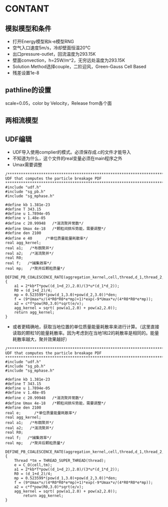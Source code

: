CONTANT
=====
## 模拟模型和条件
* 打开Energy模型和k-e模型RNG
* 空气入口速度5m/s，冷却壁面恒温20℃
* 出口pressure-outlet，回流温度为293.15K
* 壁面convection，h=25W/m^2，无穷远处温度为293.15K
* Solution Method选择couple，二阶迎风，Green-Gauss Cell Based
* 残差设置1e-8

## pathline的设置
scale=0.05，color by Velocity，Release from各个面

## 两相流模型
## UDF编辑
* UDF导入使用complier的模式。必须保存成.c的文件才能导入
* 不知道为什么，这个文件的real变量必须在main程序之外
* Umax需要调整
```
/************************************************************************
UDF that computes the particle breakage PDF
*************************************************************************/
#include "udf.h"
#include "sg_pb.h"
#include "sg_mphase.h"

#define kb 1.381e-23
#define T 343.15
#define u 1.7894e-05
#define v 1.48e-05
#define c 20.99948   /*湍流聚并常数*/ 
#define Umax 4e-18   /*颗粒间排斥势能，需要调整*/
#define den 2100
#define e 40      /*单位质量能量耗散率*/
real agg_kernel;
real a1;   /*布朗聚并*/
real a2;   /*湍流聚并*/
real R0;
real f;   /*捕集效率*/
real mp;   /*聚并后颗粒质量*/

DEFINE_PB_COALESCENCE_RATE(aggregation_kernel,cell,thread,d_1,thread_2,d_2)
{   
	a1 = 2*kb*T*pow((d_1+d_2),2.0)/(3*u*(d_1*d_2));	
	R0 = (d_1+d_2)/4;	
	mp = 0.523599*(pow(d_1,3.0)+pow(d_2,3.0))*den;
	f = (9*Umax*v/(4*R0*R0*e*mp)+1)*exp(-9*Umax*v/(4*R0*R0*e*mp));
	a2 = c*f*pow(R0,3.0)*sqrt(e/v);
	agg_kernel = sqrt( pow(a1,2.0) + pow(a2,2.0));
    return agg_kernel;
}

```
* 或者更精确地，获取当地位置的单位质量能量耗散率来进行计算。（这里直接读取的颗粒1的能量耗散率。因为考虑到在当地1和2的耗散率是相同的。能量耗散率越大，聚并效果越好）

```
/************************************************************************
UDF that computes the particle breakage PDF
*************************************************************************/
#include "udf.h"
#include "sg_pb.h"
#include "sg_mphase.h"

#define kb 1.381e-23
#define T 343.15
#define u 1.7894e-05
#define v 1.48e-05
#define c 20.99948   /*湍流聚并常数*/ 
#define Umax 4e-18   /*颗粒间排斥势能，需要调整*/
#define den 2100
real e;      /*单位质量能量耗散率*/
real agg_kernel;
real a1;   /*布朗聚并*/
real a2;   /*湍流聚并*/
real R0;
real f;   /*捕集效率*/
real mp;   /*聚并后颗粒质量*/

DEFINE_PB_COALESCENCE_RATE(aggregation_kernel,cell,thread,d_1,thread_2,d_2)
{   
	Thread *tm = THREAD_SUPER_THREAD(thread);
	e = C_O(cell,tm);
	a1 = 2*kb*T*pow((d_1+d_2),2.0)/(3*u*(d_1*d_2));	
	R0 = (d_1+d_2)/4;	
	mp = 0.523599*(pow(d_1,3.0)+pow(d_2,3.0))*den;
	f = (9*Umax*v/(4*R0*R0*e*mp)+1)*exp(-9*Umax*v/(4*R0*R0*e*mp));
	a2 = c*f*pow(R0,3.0)*sqrt(e/v);
	agg_kernel = sqrt( pow(a1,2.0) + pow(a2,2.0));
        return agg_kernel;
}

```

